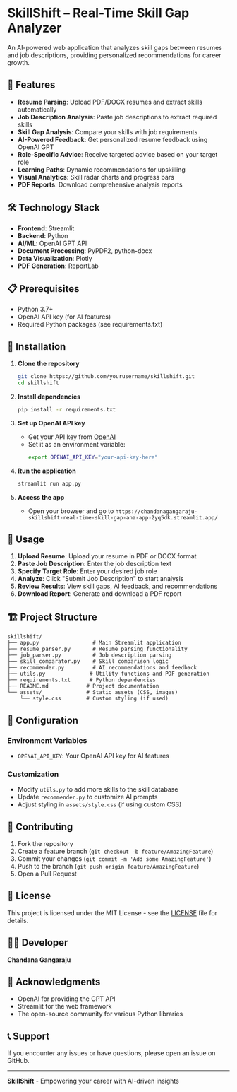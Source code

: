 # SkillShift – Real-Time Skill Gap Analyzer

An AI-powered web application that analyzes skill gaps between resumes and job descriptions, providing personalized recommendations for career growth.

## 🚀 Features

- **Resume Parsing**: Upload PDF/DOCX resumes and extract skills automatically
- **Job Description Analysis**: Paste job descriptions to extract required skills
- **Skill Gap Analysis**: Compare your skills with job requirements
- **AI-Powered Feedback**: Get personalized resume feedback using OpenAI GPT
- **Role-Specific Advice**: Receive targeted advice based on your target role
- **Learning Paths**: Dynamic recommendations for upskilling
- **Visual Analytics**: Skill radar charts and progress bars
- **PDF Reports**: Download comprehensive analysis reports

## 🛠️ Technology Stack

- **Frontend**: Streamlit
- **Backend**: Python
- **AI/ML**: OpenAI GPT API
- **Document Processing**: PyPDF2, python-docx
- **Data Visualization**: Plotly
- **PDF Generation**: ReportLab

## 📋 Prerequisites

- Python 3.7+
- OpenAI API key (for AI features)
- Required Python packages (see requirements.txt)

## 🚀 Installation

1. **Clone the repository**

   ```bash
   git clone https://github.com/yourusername/skillshift.git
   cd skillshift
   ```

2. **Install dependencies**

   ```bash
   pip install -r requirements.txt
   ```

3. **Set up OpenAI API key**

   - Get your API key from [OpenAI](https://platform.openai.com/)
   - Set it as an environment variable:
     ```bash
     export OPENAI_API_KEY="your-api-key-here"
     ```

4. **Run the application**

   ```bash
   streamlit run app.py
   ```

5. **Access the app**
   - Open your browser and go to `https://chandanagangaraju-skillshift-real-time-skill-gap-ana-app-2yq5dk.streamlit.app/`

## 📖 Usage

1. **Upload Resume**: Upload your resume in PDF or DOCX format
2. **Paste Job Description**: Enter the job description text
3. **Specify Target Role**: Enter your desired job role
4. **Analyze**: Click "Submit Job Description" to start analysis
5. **Review Results**: View skill gaps, AI feedback, and recommendations
6. **Download Report**: Generate and download a PDF report

## 🏗️ Project Structure

```
skillshift/
├── app.py                 # Main Streamlit application
├── resume_parser.py       # Resume parsing functionality
├── job_parser.py          # Job description parsing
├── skill_comparator.py    # Skill comparison logic
├── recommender.py         # AI recommendations and feedback
├── utils.py              # Utility functions and PDF generation
├── requirements.txt      # Python dependencies
├── README.md            # Project documentation
└── assets/              # Static assets (CSS, images)
    └── style.css        # Custom styling (if used)
```

## 🔧 Configuration

### Environment Variables

- `OPENAI_API_KEY`: Your OpenAI API key for AI features

### Customization

- Modify `utils.py` to add more skills to the skill database
- Update `recommender.py` to customize AI prompts
- Adjust styling in `assets/style.css` (if using custom CSS)

## 🤝 Contributing

1. Fork the repository
2. Create a feature branch (`git checkout -b feature/AmazingFeature`)
3. Commit your changes (`git commit -m 'Add some AmazingFeature'`)
4. Push to the branch (`git push origin feature/AmazingFeature`)
5. Open a Pull Request

## 📝 License

This project is licensed under the MIT License - see the [LICENSE](LICENSE) file for details.

## 👨‍💻 Developer

**Chandana Gangaraju**

## 🙏 Acknowledgments

- OpenAI for providing the GPT API
- Streamlit for the web framework
- The open-source community for various Python libraries

## 📞 Support

If you encounter any issues or have questions, please open an issue on GitHub.

---

**SkillShift** - Empowering your career with AI-driven insights
